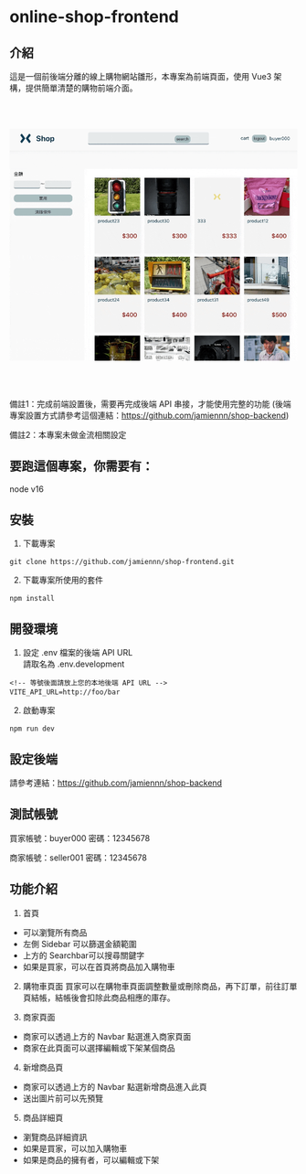# online-shop-frontend

## 介紹
這是一個前後端分離的線上購物網站雛形，本專案為前端頁面，使用 Vue3 架構，提供簡單清楚的購物前端介面。

<br>
<br>

![image](https://github.com/jamiennn/shop-frontend/blob/master/src/assets/snapshots/home_demo.gif)

<br>
<br>


備註1：完成前端設置後，需要再完成後端 API 串接，才能使用完整的功能
(後端專案設置方式請參考這個連結：https://github.com/jamiennn/shop-backend)

備註2：本專案未做金流相關設定

## 要跑這個專案，你需要有：
node v16

## 安裝

1. 下載專案
```
git clone https://github.com/jamiennn/shop-frontend.git
```

2. 下載專案所使用的套件
```
npm install
```

## 開發環境
1. 設定 .env 檔案的後端 API URL  
請取名為 .env.development
```
<!-- 等號後面請放上您的本地後端 API URL -->
VITE_API_URL=http://foo/bar
```
2. 啟動專案
```
npm run dev
```

## 設定後端
請參考連結：https://github.com/jamiennn/shop-backend


## 測試帳號
買家帳號：buyer000
密碼：12345678

商家帳號：seller001
密碼：12345678


## 功能介紹
1. 首頁
- 可以瀏覽所有商品
- 左側 Sidebar 可以篩選金額範圍
- 上方的 Searchbar可以搜尋關鍵字
- 如果是買家，可以在首頁將商品加入購物車

2. 購物車頁面
買家可以在購物車頁面調整數量或刪除商品，再下訂單，前往訂單頁結帳，結帳後會扣除此商品相應的庫存。

3. 商家頁面
- 商家可以透過上方的 Navbar 點選進入商家頁面
- 商家在此頁面可以選擇編輯或下架某個商品

4. 新增商品頁
- 商家可以透過上方的 Navbar 點選新增商品進入此頁
- 送出圖片前可以先預覽

5. 商品詳細頁
- 瀏覽商品詳細資訊
- 如果是買家，可以加入購物車
- 如果是商品的擁有者，可以編輯或下架
